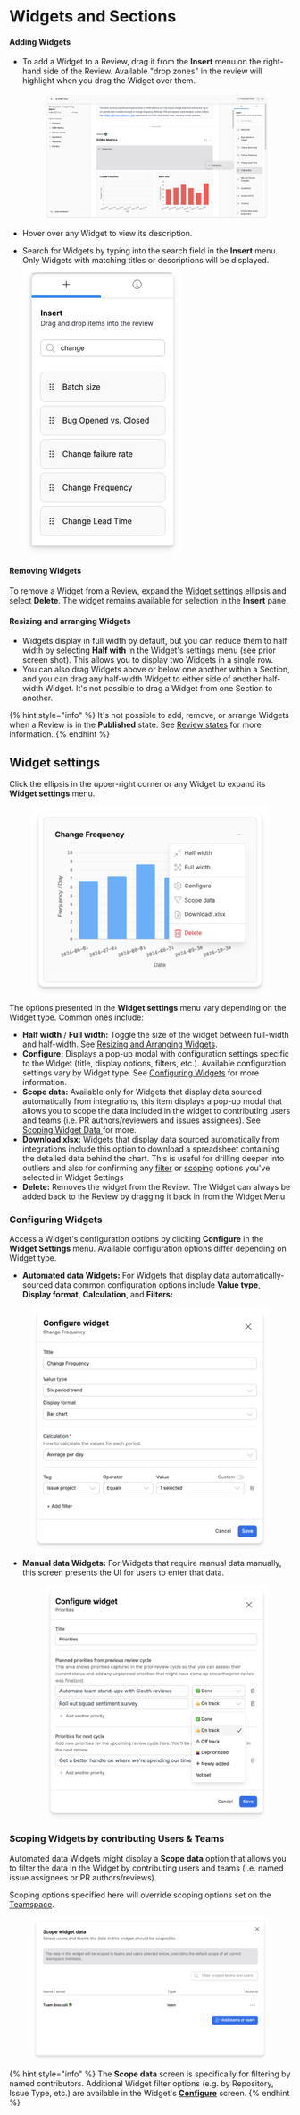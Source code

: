 # Widgets and Sections

#### Adding Widgets

*   To add a Widget to a Review, drag it from the **Insert** menu on the right-hand side of the Review. Available "drop zones" in the review will highlight when you drag the Widget over them.&#x20;

    <figure><img src="../../../.gitbook/assets/image (5).png" alt=""><figcaption></figcaption></figure>
* Hover over any Widget to view its description.
* Search for Widgets by typing into the search field in the **Insert** menu. Only Widgets with matching titles or descriptions will be displayed. \
  ![](<../../../.gitbook/assets/CleanShot 2024-11-06 at 16.03.47.png>)

#### Removing Widgets

To remove a Widget from a Review, expand the [Widget settings](./#widget-settings) ellipsis and select **Delete**. The widget remains available for selection in the **Insert** pane.

#### Resizing and arranging Widgets

* Widgets display in full width by default, but you can reduce them to half width by selecting **Half with** in the Widget's settings menu (see prior screen shot). This allows you to display two Widgets in a single row.
* You can also drag Widgets above or below one another within a Section, and you can drag any half-width Widget to either side of another half-width Widget. It's not possible to drag a Widget from one Section to another.

{% hint style="info" %}
It's not possible to add, remove, or arrange Widgets when a Review is in the **Published** state. See [Review states](https://help.pulse.sleuth.io/features/reviews/review-workflow#review-states) for more information.
{% endhint %}

## Widget settings

Click the ellipsis in the upper-right corner or any Widget to expand its **Widget settings** menu.

<figure><img src="../../../.gitbook/assets/CleanShot 2024-11-05 at 15.47.15@2x.png" alt=""><figcaption></figcaption></figure>

The options presented in the **Widget settings** menu vary depending on the Widget type. Common ones include:

* **Half width** / **Full width:** Toggle the size of the widget between full-width and half-width. See [Resizing and Arranging Widgets](./#resizing-and-arranging-widgets).
* **Configure:** Displays a pop-up modal with configuration settings specific to the Widget (title, display options, filters, etc.). Available configuration settings vary by Widget type. See [Configuring Widgets](./#configuring-widgets) for more information.
* **Scope data:** Available only for Widgets that display data sourced automatically from integrations, this item displays a pop-up modal that allows you to scope the data included in the widget to contributing users and teams (i.e. PR authors/reviewers and issues assignees). See[ Scoping Widget Data ](./#scoping-widget-data)for more.
* **Download xlsx:** Widgets that display data sourced automatically from integrations include this option to download a spreadsheet containing the detailed data behind the chart. This is useful for drilling deeper into outliers and also for confirming any [filter](./#configuring-widgets) or [scoping](./#scoping-widget-data) options you've selected in Widget Settings &#x20;
* **Delete:** Removes the widget from the Review. The Widget can always be added back to the Review by dragging it back in from the Widget Menu

### Configuring Widgets

Access a Widget's configuration options by clicking **Configure** in the **Widget Settings** menu. Available configuration options differ depending on Widget type.&#x20;

* **Automated data Widgets:** For Widgets that display data automatically-sourced data common configuration options include **Value type**, **Display format**, **Calculation**, and **Filters:**

<figure><img src="../../../.gitbook/assets/image (6).png" alt=""><figcaption></figcaption></figure>

*   **Manual data Widgets:** For Widgets that require manual data manually, this screen presents the UI for users to enter that data.\
    &#x20;&#x20;

    <figure><img src="../../../.gitbook/assets/CleanShot 2024-11-06 at 09.51.09@2x.png" alt=""><figcaption></figcaption></figure>

### Scoping Widgets by contributing Users & Teams

Automated data Widgets might display a **Scope data** option that allows you to filter the data in the Widget by contributing users and teams (i.e. named  issue assignees or PR authors/reviews). &#x20;

Scoping options specified here will override scoping options set on the [Teamspace](broken-reference).

<figure><img src="../../../.gitbook/assets/CleanShot 2024-11-06 at 10.00.26@2x.png" alt=""><figcaption></figcaption></figure>

{% hint style="info" %}
The **Scope data** screen is specifically for filtering by named contributors. Additional Widget filter options (e.g. by Repository, Issue Type, etc.) are available in the Widget's [**Configure**](./#configuring-widgets) screen.&#x20;
{% endhint %}
